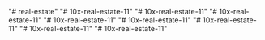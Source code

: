 "# real-estate" 
"# 10x-real-estate-11" 
"# 10x-real-estate-11" 
"# 10x-real-estate-11" 
"# 10x-real-estate-11" 
"# 10x-real-estate-11" 
"# 10x-real-estate-11" 
"# 10x-real-estate-11" 
"# 10x-real-estate-11" 
